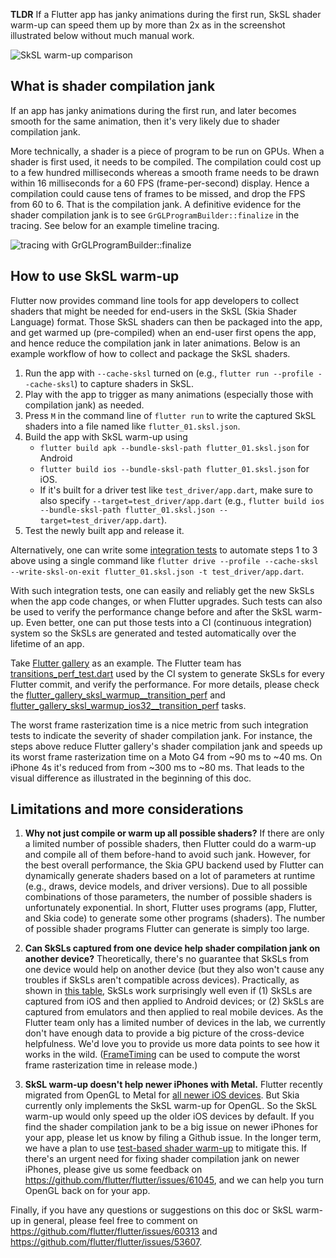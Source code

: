 
**TLDR** If a Flutter app has janky animations during the first run, SkSL shader warm-up can speed them up by more than 2x as in the screenshot illustrated below without much manual work.

![SkSL warm-up comparison](https://lh3.googleusercontent.com/pw/ACtC-3cL8kTXciBfFQa1dLvgkBjjL06Gp2IOEsEz0BLrbJBOtnskKnXSJMDbEfqPwGBYUmpXFda_Onal7fY7iYUtm707D7nhXIQTE3kPHbECi4vhYqEW2tjmfUJ_9Ehj-bFycv4dSENPfJIC2FB5asKyzv9V0A=w480-h426-no?authuser=0)

## What is shader compilation jank

If an app has janky animations during the first run, and later becomes smooth for the same animation, then it's very likely due to shader compilation jank.

More technically, a shader is a piece of program to be run on GPUs. When a shader is first used, it needs to be compiled. The compilation could cost up to a few hundred milliseconds whereas a smooth frame needs to be drawn within 16 milliseconds for a 60 FPS (frame-per-second) display. Hence a compilation could cause tens of frames to be missed, and drop the FPS from 60 to 6. That is the compilation jank. A definitive evidence for the shader compilation jank is to see `GrGLProgramBuilder::finalize` in the tracing. See below for an example timeline tracing.

![tracing with GrGLProgramBuilder::finalize](https://lh3.googleusercontent.com/pw/ACtC-3eZimnWZF3qsUTlhAFKki37Md9TXEXvUL8Z47tu9V23Clr-CvFNfwfOr9JOJrsM20XOzkcuPx_Aj6_aX4HWKQX7XX9ODUJaUhcxDpr8wydUwFF7UMGRNtWtTuiVDnxjRjXKAlwH9cdySX0gbaGUaUj31Q=w1460-h374-no?authuser=0)

## How to use SkSL warm-up

Flutter now provides command line tools for app developers to collect shaders that might be needed for end-users in the SkSL (Skia Shader Language) format. Those SkSL shaders can then be packaged into the app, and get warmed up (pre-compiled) when an end-user first opens the app, and hence reduce the compilation jank in later animations. Below is an example workflow of how to collect and package the SkSL shaders.

1. Run the app with `--cache-sksl` turned on (e.g., `flutter run --profile --cache-sksl`) to capture shaders in SkSL.
2. Play with the app to trigger as many animations (especially those with compilation jank) as needed.
3. Press `M` in the command line of `flutter run` to write the captured SkSL shaders into a file named like `flutter_01.sksl.json`.
4. Build the app with SkSL warm-up using 
	- `flutter build apk --bundle-sksl-path flutter_01.sksl.json` for Android
	- `flutter build ios --bundle-sksl-path flutter_01.sksl.json` for iOS.
	- If it's built for a driver test like `test_driver/app.dart`, make sure to also specify `--target=test_driver/app.dart` (e.g., `flutter build ios --bundle-sksl-path flutter_01.sksl.json --target=test_driver/app.dart`).
5. Test the newly built app and release it.

Alternatively, one can write some [integration tests] to automate steps 1 to 3 above using a single command like `flutter drive --profile --cache-sksl --write-sksl-on-exit flutter_01.sksl.json -t test_driver/app.dart`.

With such integration tests, one can easily and reliably get the new SkSLs when the app code changes, or when Flutter upgrades.  Such tests can also be used to verify the performance change before and after the SkSL warm-up. Even better, one can put those tests into a CI (continuous integration) system so the SkSLs are generated and tested automatically over the lifetime of an app.

Take [Flutter gallery][] as an example. The Flutter team has [transitions_perf_test.dart][] used by the CI system to generate SkSLs for every Flutter commit, and verify the performance. For more details, please check the [flutter_gallery_sksl_warmup__transition_perf] and [flutter_gallery_sksl_warmup_ios32__transition_perf] tasks.

The worst frame rasterization time is a nice metric from such integration tests to indicate the severity of shader compilation jank. For instance, the steps above reduce Flutter gallery's shader compilation jank and speeds up its worst frame rasterization time on a Moto G4 from ~90 ms to ~40 ms. On iPhone 4s it's reduced from from ~300 ms to ~80 ms. That leads to the visual difference as illustrated in the beginning of this doc.
 
## Limitations and more considerations

1. **Why not just compile or warm up all possible shaders?**
If there are only a limited number of possible shaders, then Flutter could do a warm-up and compile all of them before-hand to avoid such jank. However, for the best overall performance, the Skia GPU backend used by Flutter can dynamically generate shaders based on a lot of parameters at runtime (e.g., draws, device models, and driver versions). Due to all possible combinations of those parameters, the number of possible shaders is unfortunately exponential. In short, Flutter uses programs (app, Flutter, and Skia code) to generate some other programs (shaders). The number of possible shader programs Flutter can generate is simply too large.

2. **Can SkSLs captured from one device help shader compilation jank on another device?** Theoretically, there's no guarantee that SkSLs from one device would help on another device (but they also won't cause any troubles if SkSLs aren't compatible across devices). Practically, as shown in [this table][SkSL experiment], SkSLs work surprisingly well even if (1) SkSLs are captured from iOS and then applied to Android devices; or (2) SkSLs are captured from emulators and then applied to real mobile devices. As the Flutter team only has a limited number of devices in the lab, we currently don't have enough data to provide a big picture of the cross-device helpfulness. We'd love you to provide us more data points to see how it works in the wild. ([FrameTiming] can be used to compute the worst frame rasterization time in release mode.)

3. **SkSL warm-up doesn't help newer iPhones with Metal.** Flutter recently migrated from OpenGL to Metal for [all newer iOS devices][where will flutter use metal]. But Skia currently only implements the SkSL warm-up for OpenGL. So the SkSL warm-up would only speed up the older iOS devices by default. If you find the shader compilation jank to be a big issue on newer iPhones for your app, please let us know by filing a Github issue. In the longer term, we have a plan to use [test-based shader warm-up] to mitigate this. If there's an urgent need for fixing shader compilation jank on newer iPhones, please give us some feedback on https://github.com/flutter/flutter/issues/61045, and we can help you turn OpenGL back on for your app.

Finally, if you have any questions or suggestions on this doc or SkSL warm-up in general, please feel free to comment on https://github.com/flutter/flutter/issues/60313 and https://github.com/flutter/flutter/issues/53607.

[integration tests]: https://flutter.dev/docs/cookbook/testing/integration/introduction
[where will flutter use metal]: https://github.com/flutter/flutter/wiki/Metal-on-iOS-FAQ#where-will-flutter-use-metal
[test-based shader warm-up]: https://github.com/flutter/flutter/issues/53609
[Flutter gallery]: https://github.com/flutter/flutter/tree/master/dev/integration_tests/flutter_gallery
[transitions_perf_test.dart]: https://github.com/flutter/flutter/blob/master/dev/integration_tests/flutter_gallery/test_driver/transitions_perf_test.dart
[flutter_gallery_sksl_warmup__transition_perf]: https://github.com/flutter/flutter/blob/master/dev/devicelab/bin/tasks/flutter_gallery_sksl_warmup__transition_perf.dart
[flutter_gallery_sksl_warmup_ios32__transition_perf]: https://github.com/flutter/flutter/blob/master/dev/devicelab/bin/tasks/flutter_gallery_sksl_warmup_ios32__transition_perf.dart
[SkSL experiment]: https://github.com/flutter/flutter/issues/53607#issuecomment-608587484
[FrameTiming]: https://api.flutter.dev/flutter/dart-ui/FrameTiming-class.html